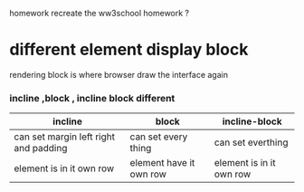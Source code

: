 

homework recreate the ww3school homework ? 

# different element display block 
rendering block is where browser draw the interface again 
### incline ,block  , incline block different 

| incline                               | block                   | incline-block            |
| ------------------------------------- | ----------------------- | ------------------------ |
| can set margin left right and padding | can set every thing     | can set everthing        |
| element is in it own row              | element have it own row | element is in it own row |

